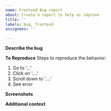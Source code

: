 ```yaml
---
name: Frontend Bug report
about: Create a report to help us improve
title: ''
labels: bug, frontend
assignees: ''

---
```


**Describe the bug**
<!-- A clear and concise description of what the bug is. -->

**To Reproduce**
Steps to reproduce the behavior:
1. Go to '...'
2. Click on '....'
3. Scroll down to '....'
4. See error

**Screenshots**
<!-- If applicable, add screenshots to help explain your problem. -->

**Additional context**
<!-- Add any other context about the problem here. -->
